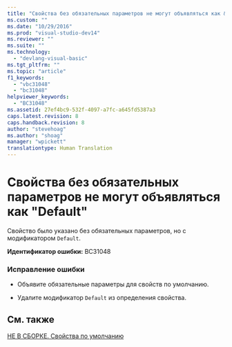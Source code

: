 ```yaml
---
title: "Свойства без обязательных параметров не могут объявляться как &quot;Default&quot; | Microsoft Docs"
ms.custom: ""
ms.date: "10/29/2016"
ms.prod: "visual-studio-dev14"
ms.reviewer: ""
ms.suite: ""
ms.technology: 
  - "devlang-visual-basic"
ms.tgt_pltfrm: ""
ms.topic: "article"
f1_keywords: 
  - "vbc31048"
  - "bc31048"
helpviewer_keywords: 
  - "BC31048"
ms.assetid: 27ef4bc9-532f-4097-a7fc-a645fd5387a3
caps.latest.revision: 8
caps.handback.revision: 8
author: "stevehoag"
ms.author: "shoag"
manager: "wpickett"
translationtype: Human Translation
---
```

# Свойства без обязательных параметров не могут объявляться как &quot;Default&quot;
Свойство было указано без обязательных параметров, но с модификатором `Default`.  
  
 **Идентификатор ошибки:** BC31048  
  
### Исправление ошибки  
  
-   Объявите обязательные параметры для свойств по умолчанию.  
  
-   Удалите модификатор `Default` из определения свойства.  
  
## См. также  
 [НЕ В СБОРКЕ. Свойства по умолчанию](http://msdn.microsoft.com/ru-ru/a70f2a27-8176-4858-935e-f25afdd43ab5)